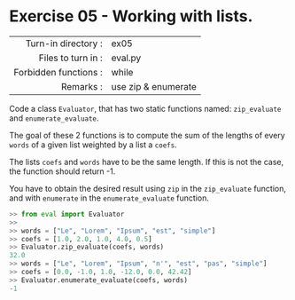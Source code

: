 # Exercise 05 - Working with lists.

|                         |                                 |
| -----------------------:| ------------------------------- |
|   Turn-in directory :   |  ex05                           |
|   Files to turn in :    |  eval.py                        |
|   Forbidden functions : |  while                          |
|   Remarks :             |  use zip & enumerate            |

Code a class `Evaluator`, that has two static functions named: `zip_evaluate` and `enumerate_evaluate`.

The goal of these 2 functions is to compute the sum of the lengths of every `words` of a given list weighted by a list a `coefs`.

The lists `coefs` and `words` have to be the same length. If this is not the case, the function should return -1.

You have to obtain the desired result using `zip` in the `zip_evaluate` function, and with `enumerate` in the `enumerate_evaluate` function.

```py
>> from eval import Evaluator
>> 
>> words = ["Le", "Lorem", "Ipsum", "est", "simple"]
>> coefs = [1.0, 2.0, 1.0, 4.0, 0.5]
>> Evaluator.zip_evaluate(coefs, words)
32.0
>> words = ["Le", "Lorem", "Ipsum", "n'", "est", "pas", "simple"]
>> coefs = [0.0, -1.0, 1.0, -12.0, 0.0, 42.42]
>> Evaluator.enumerate_evaluate(coefs, words)
-1
```
